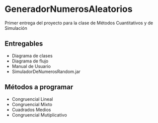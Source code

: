 # GeneradorNumerosAleatorios
Primer entrega del proyecto para la clase de Métodos Cuantitativos y de Simulación 

  ## Entregables 
   - Diagrama de clases 
   - Diagrama de flujo 
   - Manual de Usuario 
   - SimuladorDeNumerosRandom.jar
    
 ## Métodos a programar 
  - Congruencial Lineal 
  - Congruencial Mixto 
  - Cuadrados Medios 
  - Congruencial Mutiplicativo 
